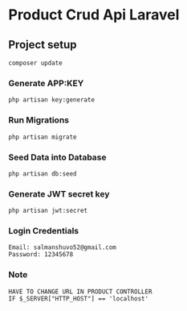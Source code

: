 # Product Crud Api Laravel

## Project setup
```
composer update
```

### Generate APP:KEY
```
php artisan key:generate
```

### Run Migrations
```
php artisan migrate
```

### Seed Data into Database
```
php artisan db:seed
```

### Generate JWT secret key
```
php artisan jwt:secret
```

### Login Credentials
```
Email: salmanshuvo52@gmail.com
Password: 12345678
```
### Note 
```
HAVE TO CHANGE URL IN PRODUCT CONTROLLER 
IF $_SERVER["HTTP_HOST"] == 'localhost'
```

